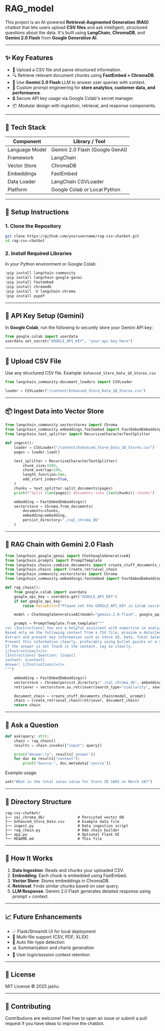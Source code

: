 # RAG_model



This project is an AI-powered **Retrieval-Augmented Generation (RAG)** chatbot that lets users upload **CSV files** and ask intelligent, structured questions about the data. It's built using **LangChain**, **ChromaDB**, and **Gemini 2.0 Flash** from **Google Generative AI**.

---

## ✨ Key Features

- 📁 Upload a CSV file and parse structured information.
- 🔍 Retrieve relevant document chunks using **FastEmbed + ChromaDB**.
- 💬 Use **Gemini 2.0 Flash** LLM to answer user queries with context.
- 🧠 Custom prompt engineering for **store analytics, customer data, and performance**.
- 🔒 Secure API key usage via Google Colab's secret manager.
- 📦 Modular design with ingestion, retrieval, and response components.

---

## 🧱 Tech Stack

| Component         | Library / Tool                        |
|------------------|----------------------------------------|
| Language Model    | Gemini 2.0 Flash (Google GenAI)       |
| Framework         | LangChain                             |
| Vector Store      | ChromaDB                              |
| Embeddings        | FastEmbed                             |
| Data Loader       | LangChain CSVLoader                   |
| Platform          | Google Colab or Local Python          |

---

## 🚀 Setup Instructions

### 1. Clone the Repository

```bash
git clone https://github.com/yourusername/rag-csv-chatbot.git
cd rag-csv-chatbot
```

### 2. Install Required Libraries

In your Python environment or Google Colab:

```python
!pip install langchain-community
!pip install langchain-google-genai
!pip install fastembed
!pip install chromadb
!pip install -U langchain-chroma
!pip install pypdf
```

---

## 🔐 API Key Setup (Gemini)

In **Google Colab**, run the following to securely store your Gemini API key:

```python
from google.colab import userdata
userdata.set_secret("GOOGLE_API_KEY", "your-api-key-here")
```

---

## 📁 Upload CSV File

Use any structured CSV file. Example: `Enhanced_Store_Data_10_Stores.csv`

```python
from langchain_community.document_loaders import CSVLoader

loader = CSVLoader("/content/Enhanced_Store_Data_10_Stores.csv")
```

---

## 📦 Ingest Data into Vector Store

```python
from langchain_community.vectorstores import Chroma
from langchain_community.embeddings.fastembed import FastEmbedEmbeddings
from langchain.text_splitter import RecursiveCharacterTextSplitter

def ingest():
    loader = CSVLoader("/content/Enhanced_Store_Data_10_Stores.csv")
    pages = loader.load()

    text_splitter = RecursiveCharacterTextSplitter(
        chunk_size=1000,
        chunk_overlap=200,
        length_function=len,
        add_start_index=True,
    )
    chunks = text_splitter.split_documents(pages)
    print(f"Split {len(pages)} documents into {len(chunks)} chunks")

    embedding = FastEmbedEmbeddings()
    vectorstore = Chroma.from_documents(
        documents=chunks,
        embedding=embedding,
        persist_directory="./sql_chroma_db"
    )
```

---

## 🔧 RAG Chain with Gemini 2.0 Flash

```python
from langchain_google_genai import ChatGoogleGenerativeAI
from langchain.prompts import PromptTemplate
from langchain.chains.combine_documents import create_stuff_documents_chain
from langchain.chains import create_retrieval_chain
from langchain_community.vectorstores import Chroma
from langchain_community.embeddings.fastembed import FastEmbedEmbeddings

def rag_chain():
    from google.colab import userdata
    google_api_key = userdata.get("GOOGLE_API_KEY")
    if not google_api_key:
        raise ValueError("Please set the GOOGLE_API_KEY in Colab secrets")

    model = ChatGoogleGenerativeAI(model="gemini-2.0-flash", google_api_key=google_api_key)

    prompt = PromptTemplate.from_template("""
<s> [Instructions] You are a helpful assistant with expertise in analyzing store data.
Based only on the following context from a CSV file, provide a detailed and structured answer to the user's question.
Extract and present key information such as Store ID, Date, Total Sales, POS Transactions and Value, Online Transactions and Value, People Counting, Vehicles Parked, Footfall Peak Hour, Average Dwell Time, Employee Count, Customer Satisfaction Score, and any detected incidents (Gun Detection, Theft Detection, Face Recognition Alerts) relevant to the query.
Present this information clearly, preferably using bullet points or a summary paragraph.
If the answer is not found in the context, say so clearly.
[/Instructions]</s>
[Instructions] Question: {input}
context: {context}
Answer: [/Instructions]</s>
""")

    embedding = FastEmbedEmbeddings()
    vectorstore = Chroma(persist_directory="./sql_chroma_db", embedding_function=embedding)
    retriever = vectorstore.as_retriever(search_type="similarity", search_kwargs={"k": 5})

    document_chain = create_stuff_documents_chain(model, prompt)
    chain = create_retrieval_chain(retriever, document_chain)
    return chain
```

---

## 💬 Ask a Question

```python
def ask(query: str):
    chain = rag_chain()
    results = chain.invoke({"input": query})

    print("Answer:\n", results['answer'])
    for doc in results["context"]:
        print("Source:", doc.metadata['source'])
```

Example usage:

```python
ask("What is the total sales value for Store ID 1002 on March 10?")
```

---

## 📂 Directory Structure

```
rag-csv-chatbot/
├── sql_chroma_db/               # Persisted vector DB
├── Enhanced_Store_Data.csv      # Example data file
├── ingest.py                    # Data ingestion script
├── rag_chain.py                 # RAG chain builder
├── app.py                       # Optional Flask UI
└── README.md                    # This file
```

---

## 🧠 How It Works

1. **Data Ingestion**: Reads and chunks your uploaded CSV.
2. **Embedding**: Each chunk is embedded using FastEmbed.
3. **Vector Store**: Stores embeddings in ChromaDB.
4. **Retrieval**: Finds similar chunks based on user query.
5. **LLM Response**: Gemini 2.0 Flash generates detailed response using prompt + context.

---

## 📈 Future Enhancements

- ✅ Flask/Streamlit UI for local deployment
- 🔄 Multi-file support (CSV, PDF, XLSX)
- 🧩 Auto file-type detection
- 📊 Summarization and charts generation
- 🔐 User login/session context retention

---

## 📄 License

MIT License © 2025 jashu 

---

## 🤝 Contributing

Contributions are welcome! Feel free to open an issue or submit a pull request if you have ideas to improve the chatbot.
